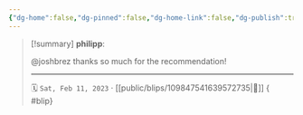```yaml
---
{"dg-home":false,"dg-pinned":false,"dg-home-link":false,"dg-publish":true,"tags":["dgblip"],"disabled rules":["yaml-title","yaml-title-alias","file-name-heading"],"title":"philipp on mastodon @ 2023-02-11","created-date":"2023-02-11T18:34:26","id":109847541639572740,"updated-date":"2025-05-02T08:50:43","dg-path":"blips/109847541639572735.md","permalink":"/blips/109847541639572735/","dgPassFrontmatter":true}
---
```


> [!summary] **philipp**:
>
> @joshbrez thanks so much for the recommendation!
> - - -
>
> 🗓️ `Sat, Feb 11, 2023` · [[public/blips/109847541639572735\|🔗]]
{ #blip}

